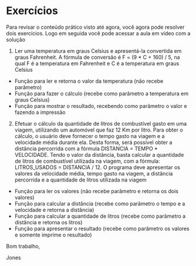 # Exercícios

Para revisar o conteúdo prático visto até agora, você agora pode resolver dois exercícios. Logo em seguida você pode acessar a aula em vídeo com a solução

1. Ler uma temperatura em graus Celsius e apresentá-la convertida em graus Fahrenheit. A fórmula de conversão é F = (9 * C + 160) / 5, na qual F é a temperatura em Fahrenheit e C é a temperatura em graus Celsius
  - Função para ler e retorna o valor da temperatura (não recebe parâmetro)
  - Função para fazer o cálculo (recebe como parâmetro a temperatura em graus Celsius)
  - Função para mostrar o resultado, recebendo como parâmetro o valor e fazendo a impressão



2. Efetuar o cálculo da quantidade de litros de combustível gasto em uma viagem, utilizando um automóvel que faz 12 Km por litro. Para obter o cálculo, o usuário deve fornecer o tempo gasto na viagem e a velocidade média durante ela. Desta forma, será possível obter a distância percorrida com a fórmula DISTANCIA = TEMPO * VELOCIDADE. Tendo o valor da distância, basta calcular a quantidade de litros de combustível utilizada na viagem, com a fórmula: LITROS_USADOS = DISTANCIA / 12. O programa deve apresentar os valores da velocidade média, tempo gasto na viagem, a distância percorrida e a quantidade de litros utilizada na viagem
  - Função para ler os valores (não recebe parâmetro e retorna os dois valores)
  - Função para calcular a distância (recebe como parâmetro o tempo e a velocidade e retorna a distância)
  - Função para calcular a quantidade de litros (recebe como parâmetro a distância e retorna os litros)
  - Função para apresentar o resultado (recebe como parâmetro os valores e somente imprime o resultado)

Bom trabalho,

Jones

